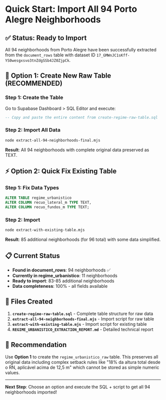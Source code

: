 # Quick Start: Import All 94 Porto Alegre Neighborhoods

## ✅ Status: Ready to Import

All 94 neighborhoods from Porto Alegre have been successfully extracted from the `document_rows` table with dataset ID `17_GMWnJC1sKff-YS0wesgxsvo3tnZdgSSb4JZ0ZjpCk`.

## 🚀 Option 1: Create New Raw Table (RECOMMENDED)

### Step 1: Create the Table
Go to Supabase Dashboard > SQL Editor and execute:
```sql
-- Copy and paste the entire content from create-regime-raw-table.sql
```

### Step 2: Import All Data
```bash
node extract-all-94-neighborhoods-final.mjs
```

**Result**: All 94 neighborhoods with complete original data preserved as TEXT.

## ⚡ Option 2: Quick Fix Existing Table

### Step 1: Fix Data Types
```sql
ALTER TABLE regime_urbanistico 
ALTER COLUMN recuo_lateral_m TYPE TEXT,
ALTER COLUMN recuo_fundos_m TYPE TEXT;
```

### Step 2: Import
```bash
node extract-with-existing-table.mjs
```

**Result**: 85 additional neighborhoods (for 96 total) with some data simplified.

## 📋 Current Status

- **Found in document_rows**: 94 neighborhoods ✅
- **Currently in regime_urbanistico**: 11 neighborhoods  
- **Ready to import**: 83-85 additional neighborhoods
- **Data completeness**: 100% - all fields available

## 📄 Files Created

1. **`create-regime-raw-table.sql`** - Complete table structure for raw data
2. **`extract-all-94-neighborhoods-final.mjs`** - Import script for raw table
3. **`extract-with-existing-table.mjs`** - Import script for existing table
4. **`REGIME_URBANISTICO_EXTRACTION_REPORT.md`** - Detailed technical report

## 🎯 Recommendation

Use **Option 1** to create the `regime_urbanistico_raw` table. This preserves all original data including complex setback rules like "18% da altura total desde o RN, aplicável acima de 12,5 m" which cannot be stored as simple numeric values.

---

**Next Step**: Choose an option and execute the SQL + script to get all 94 neighborhoods imported!